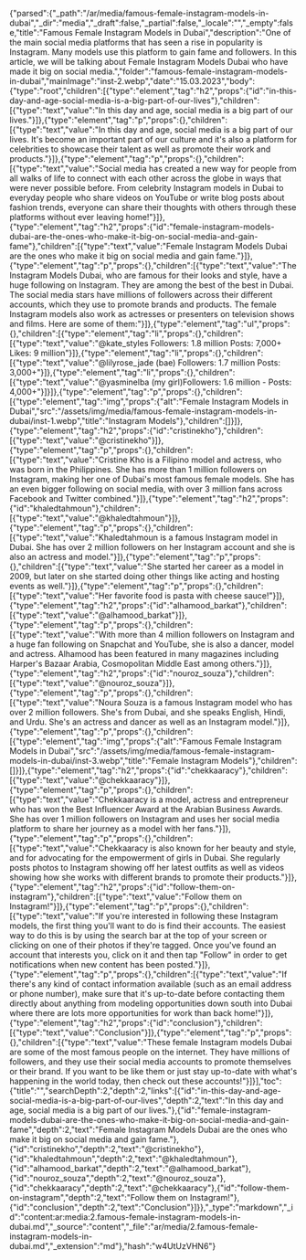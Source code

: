 {"parsed":{"_path":"/ar/media/famous-female-instagram-models-in-dubai","_dir":"media","_draft":false,"_partial":false,"_locale":"","_empty":false,"title":"Famous Female Instagram Models in Dubai","description":"One of the main social media platforms that has seen a rise in popularity is Instagram. Many models use this platform to gain fame and followers. In this article, we will be talking about Female Instagram Models Dubai who have made it big on social media.","folder":"famous-female-instagram-models-in-dubai","mainImage":"inst-2.webp","date":"15.03.2023","body":{"type":"root","children":[{"type":"element","tag":"h2","props":{"id":"in-this-day-and-age-social-media-is-a-big-part-of-our-lives"},"children":[{"type":"text","value":"In this day and age, social media is a big part of our lives."}]},{"type":"element","tag":"p","props":{},"children":[{"type":"text","value":"In this day and age, social media is a big part of our lives. It's become an important part of our culture and it's also a platform for celebrities to showcase their talent as well as promote their work and products."}]},{"type":"element","tag":"p","props":{},"children":[{"type":"text","value":"Social media has created a new way for people from all walks of life to connect with each other across the globe in ways that were never possible before. From celebrity Instagram models in Dubai to everyday people who share videos on YouTube or write blog posts about fashion trends, everyone can share their thoughts with others through these platforms without ever leaving home!"}]},{"type":"element","tag":"h2","props":{"id":"female-instagram-models-dubai-are-the-ones-who-make-it-big-on-social-media-and-gain-fame"},"children":[{"type":"text","value":"Female Instagram Models Dubai are the ones who make it big on social media and gain fame."}]},{"type":"element","tag":"p","props":{},"children":[{"type":"text","value":"The Instagram Models Dubai, who are famous for their looks and style, have a huge following on Instagram. They are among the best of the best in Dubai. The social media stars have millions of followers across their different accounts, which they use to promote brands and products. The female Instagram models also work as actresses or presenters on television shows and films. Here are some of them:"}]},{"type":"element","tag":"ul","props":{},"children":[{"type":"element","tag":"li","props":{},"children":[{"type":"text","value":"@kate_styles Followers: 1.8 million Posts: 7,000+ Likes: 9 million"}]},{"type":"element","tag":"li","props":{},"children":[{"type":"text","value":"@lilyrose_jade (bae) Followers: 1.7 million Posts: 3,000+"}]},{"type":"element","tag":"li","props":{},"children":[{"type":"text","value":"@yasminelba (my girl)Followers: 1.6 million - Posts: 4,000+"}]}]},{"type":"element","tag":"p","props":{},"children":[{"type":"element","tag":"img","props":{"alt":"Female Instagram Models in Dubai","src":"/assets/img/media/famous-female-instagram-models-in-dubai/inst-1.webp","title":"Instagram Models"},"children":[]}]},{"type":"element","tag":"h2","props":{"id":"cristinekho"},"children":[{"type":"text","value":"@cristinekho"}]},{"type":"element","tag":"p","props":{},"children":[{"type":"text","value":"Cristine Kho is a Filipino model and actress, who was born in the Philippines. She has more than 1 million followers on Instagram, making her one of Dubai's most famous female models. She has an even bigger following on social media, with over 3 million fans across Facebook and Twitter combined."}]},{"type":"element","tag":"h2","props":{"id":"khaledtahmoun"},"children":[{"type":"text","value":"@khaledtahmoun"}]},{"type":"element","tag":"p","props":{},"children":[{"type":"text","value":"Khaledtahmoun is a famous Instagram model in Dubai. She has over 2 million followers on her Instagram account and she is also an actress and model."}]},{"type":"element","tag":"p","props":{},"children":[{"type":"text","value":"She started her career as a model in 2009, but later on she started doing other things like acting and hosting events as well."}]},{"type":"element","tag":"p","props":{},"children":[{"type":"text","value":"Her favorite food is pasta with cheese sauce!"}]},{"type":"element","tag":"h2","props":{"id":"alhamood_barkat"},"children":[{"type":"text","value":"@alhamood_barkat"}]},{"type":"element","tag":"p","props":{},"children":[{"type":"text","value":"With more than 4 million followers on Instagram and a huge fan following on Snapchat and YouTube, she is also a dancer, model and actress. Alhamood has been featured in many magazines including Harper's Bazaar Arabia, Cosmopolitan Middle East among others."}]},{"type":"element","tag":"h2","props":{"id":"nouroz_souza"},"children":[{"type":"text","value":"@nouroz_souza"}]},{"type":"element","tag":"p","props":{},"children":[{"type":"text","value":"Noura Souza is a famous Instagram model who has over 2 million followers. She's from Dubai, and she speaks English, Hindi, and Urdu. She's an actress and dancer as well as an Instagram model."}]},{"type":"element","tag":"p","props":{},"children":[{"type":"element","tag":"img","props":{"alt":"Famous Female Instagram Models in Dubai","src":"/assets/img/media/famous-female-instagram-models-in-dubai/inst-3.webp","title":"Female Instagram Models"},"children":[]}]},{"type":"element","tag":"h2","props":{"id":"chekkaaracy"},"children":[{"type":"text","value":"@chekkaaracy"}]},{"type":"element","tag":"p","props":{},"children":[{"type":"text","value":"Chekkaaracy is a model, actress and entrepreneur who has won the Best Influencer Award at the Arabian Business Awards. She has over 1 million followers on Instagram and uses her social media platform to share her journey as a model with her fans."}]},{"type":"element","tag":"p","props":{},"children":[{"type":"text","value":"Chekkaaracy is also known for her beauty and style, and for advocating for the empowerment of girls in Dubai. She regularly posts photos to Instagram showing off her latest outfits as well as videos showing how she works with different brands to promote their products."}]},{"type":"element","tag":"h2","props":{"id":"follow-them-on-instagram"},"children":[{"type":"text","value":"Follow them on Instagram!"}]},{"type":"element","tag":"p","props":{},"children":[{"type":"text","value":"If you're interested in following these Instagram models, the first thing you'll want to do is find their accounts. The easiest way to do this is by using the search bar at the top of your screen or clicking on one of their photos if they're tagged. Once you've found an account that interests you, click on it and then tap \"Follow\" in order to get notifications when new content has been posted."}]},{"type":"element","tag":"p","props":{},"children":[{"type":"text","value":"If there's any kind of contact information available (such as an email address or phone number), make sure that it's up-to-date before contacting them directly about anything from modeling opportunities down south into Dubai where there are lots more opportunities for work than back home!"}]},{"type":"element","tag":"h2","props":{"id":"conclusion"},"children":[{"type":"text","value":"Conclusion"}]},{"type":"element","tag":"p","props":{},"children":[{"type":"text","value":"These female Instagram models Dubai are some of the most famous people on the internet. They have millions of followers, and they use their social media accounts to promote themselves or their brand. If you want to be like them or just stay up-to-date with what's happening in the world today, then check out these accounts!"}]}],"toc":{"title":"","searchDepth":2,"depth":2,"links":[{"id":"in-this-day-and-age-social-media-is-a-big-part-of-our-lives","depth":2,"text":"In this day and age, social media is a big part of our lives."},{"id":"female-instagram-models-dubai-are-the-ones-who-make-it-big-on-social-media-and-gain-fame","depth":2,"text":"Female Instagram Models Dubai are the ones who make it big on social media and gain fame."},{"id":"cristinekho","depth":2,"text":"@cristinekho"},{"id":"khaledtahmoun","depth":2,"text":"@khaledtahmoun"},{"id":"alhamood_barkat","depth":2,"text":"@alhamood_barkat"},{"id":"nouroz_souza","depth":2,"text":"@nouroz_souza"},{"id":"chekkaaracy","depth":2,"text":"@chekkaaracy"},{"id":"follow-them-on-instagram","depth":2,"text":"Follow them on Instagram!"},{"id":"conclusion","depth":2,"text":"Conclusion"}]}},"_type":"markdown","_id":"content:ar:media:2.famous-female-instagram-models-in-dubai.md","_source":"content","_file":"ar/media/2.famous-female-instagram-models-in-dubai.md","_extension":"md"},"hash":"w4UtUzVHN6"}